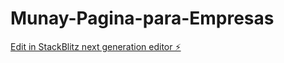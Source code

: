 # Munay-Pagina-para-Empresas

[Edit in StackBlitz next generation editor ⚡️](https://stackblitz.com/~/github.com/Josroyal/Munay-Pagina-para-Empresas)